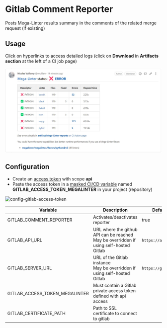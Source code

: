 <!-- markdownlint-disable MD013 MD033 MD041 -->
# Gitlab Comment Reporter

Posts Mega-Linter results summary in the comments of the related merge request (if existing)

## Usage

Click on hyperlinks to access detailed logs (click on **Download** in **Artifacts section** at the left of a CI job page)

![Screenshot](../assets/images/GitlabCommentReporter.jpg)

## Configuration

- Create an [access token](https://docs.gitlab.com/ee/user/profile/personal_access_tokens.html#create-a-personal-access-token) with scope **api**
- Paste the access token in a [masked CI/CD variable](https://docs.gitlab.com/ee/ci/variables/#add-a-cicd-variable-to-a-project) named **GITLAB_ACCESS_TOKEN_MEGALINTER** in your project (repository)

![config-gitlab-access-token](https://user-images.githubusercontent.com/17500430/151674446-1bcb1420-d9aa-4ae1-aaae-dcf51afb36ab.gif)

| Variable                       | Description                                                                               | Default value            |
|--------------------------------|-------------------------------------------------------------------------------------------|--------------------------|
| GITLAB_COMMENT_REPORTER        | Activates/deactivates reporter                                                            | true                     |
| GITLAB_API_URL                 | URL where the github API can be reached<br/>May be overridden if using self-hosted Gitlab | `https://api.gitlab.com` |
| GITLAB_SERVER_URL              | URL of the Gitlab instance<br/>May be overridden if using self-hosted Gitlab              | `https://gitlab.com`     |
| GITLAB_ACCESS_TOKEN_MEGALINTER | Must contain a Gitlab private access token defined with api access                        | <!-- -->                 |
| GITLAB_CERTIFICATE_PATH | Path to SSL certificate to connect to gitlab                        | <!-- -->                 |


